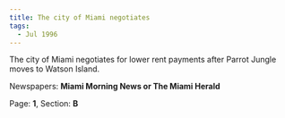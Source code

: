 ```yaml
---  
title: The city of Miami negotiates  
tags:  
  - Jul 1996  
---  
```

  
The city of Miami negotiates for lower rent payments after Parrot Jungle moves to Watson Island.  
  
Newspapers: **Miami Morning News or The Miami Herald**  
  
Page: **1**, Section: **B** 
